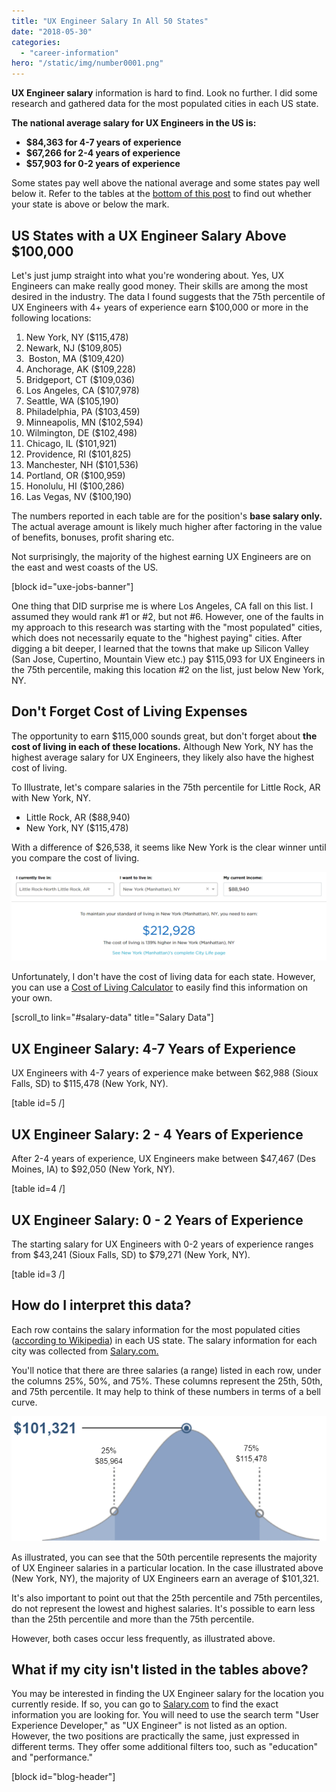 ```yaml
---
title: "UX Engineer Salary In All 50 States"
date: "2018-05-30"
categories: 
  - "career-information"
hero: "/static/img/number0001.png"
---
```


**UX Engineer salary** information is hard to find. Look no further. I did some research and gathered data for the most populated cities in each US state.

**The national average salary for UX Engineers in the US is:**

- **$84,363 for 4-7 years of experience**
- **$67,266 for 2-4 years of experience**
- **$57,903 for 0-2 years of experience**

Some states pay well above the national average and some states pay well below it. Refer to the tables at the [bottom of this post](#salary-data) to find out whether your state is above or below the mark.

## **US States with a UX Engineer Salary Above $100,000**

Let's just jump straight into what you're wondering about. Yes, UX Engineers can make really good money. Their skills are among the most desired in the industry. The data I found suggests that the 75th percentile of UX Engineers with 4+ years of experience earn $100,000 or more in the following locations:

1. New York, NY ($115,478)
2. Newark, NJ ($109,805)
3.  Boston, MA ($109,420)
4. Anchorage, AK ($109,228)
5. Bridgeport, CT ($109,036)
6. Los Angeles, CA ($107,978)
7. Seattle, WA ($105,190)
8. Philadelphia, PA ($103,459)
9. Minneapolis, MN ($102,594)
10. Wilmington, DE ($102,498)
11. Chicago, IL ($101,921)
12. Providence, RI ($101,825)
13. Manchester, NH ($101,536)
14. Portland, OR ($100,959)
15. Honolulu, HI ($100,286)
16. Las Vegas, NV ($100,190)

The numbers reported in each table are for the position's **base salary only.** The actual average amount is likely much higher after factoring in the value of benefits, bonuses, profit sharing etc.

Not surprisingly, the majority of the highest earning UX Engineers are on the east and west coasts of the US.

\[block id="uxe-jobs-banner"\]

One thing that DID surprise me is where Los Angeles, CA fall on this list. I assumed they would rank #1 or #2, but not #6. However, one of the faults in my approach to this research was starting with the "most populated" cities, which does not necessarily equate to the "highest paying" cities. After digging a bit deeper, I learned that the towns that make up Silicon Valley (San Jose, Cupertino, Mountain View etc.) pay $115,093 for UX Engineers in the 75th percentile, making this location #2 on the list, just below New York, NY.

## **Don't Forget Cost of Living Expenses**

The opportunity to earn $115,000 sounds great, but don't forget about **the cost of living in each of these locations.** Although New York, NY has the highest average salary for UX Engineers, they likely also have the highest cost of living.

To Illustrate, let's compare salaries in the 75th percentile for Little Rock, AR with New York, NY.

- Little Rock, AR ($88,940)
- New York, NY ($115,478)

With a difference of $26,538, it seems like New York is the clear winner until you compare the cost of living.

[![cost of living comparison for Little Rock, Arkansas and Manhattan, New York](images/cost-of-living-ny-1024x290.png)](http://uxengineer.com/wp-content/uploads/2018/05/cost-of-living-ny.png)

Unfortunately, I don't have the cost of living data for each state. However, you can use a [Cost of Living Calculator](https://www.nerdwallet.com/cost-of-living-calculator/) to easily find this information on your own.

\[scroll\_to link="#salary-data" title="Salary Data"\]

## **UX Engineer Salary: 4-7 Years of Experience**

UX Engineers with 4-7 years of experience make between $62,988 (Sioux Falls, SD) to $115,478 (New York, NY).

\[table id=5 /\]

## **UX Engineer Salary: 2 - 4 Years of Experience**

After 2-4 years of experience, UX Engineers make between $47,467 (Des Moines, IA) to $92,050 (New York, NY).

\[table id=4 /\]

## **UX Engineer Salary: 0 - 2 Years of Experience**

The starting salary for UX Engineers with 0-2 years of experience ranges from $43,241 (Sioux Falls, SD) to $79,271 (New York, NY).

\[table id=3 /\]

## **How do I interpret this data?**

Each row contains the salary information for the most populated cities ([according to Wikipedia](https://en.wikipedia.org/wiki/List_of_U.S._states%27_largest_cities_by_population)) in each US state. The salary information for each city was collected from [Salary.com.](https://www.salary.com/)

You'll notice that there are three salaries (a range) listed in each row, under the columns 25%, 50%, and 75%. These columns represent the 25th, 50th, and 75th percentile. It may help to think of these numbers in terms of a bell curve.

[![Bell curve for the UX Engineer salary in New York City, New York](images/bell-curve.png)](http://uxengineer.com/wp-content/uploads/2018/05/bell-curve.png)

As illustrated, you can see that the 50th percentile represents the majority of UX Engineer salaries in a particular location. In the case illustrated above (New York, NY), the majority of UX Engineers earn an average of $101,321.

It's also important to point out that the 25th percentile and 75th percentiles, do not represent the lowest and highest salaries. It's possible to earn less than the 25th percentile and more than the 75th percentile.

However, both cases occur less frequently, as illustrated above.

## **What if my city isn't listed in the tables above?**

You may be interested in finding the UX Engineer salary for the location you currently reside. If so, you can go to [Salary.com](https://swz.salary.com/SalaryWizard/User-Experience-Developer-I-Salary-Details.aspx) to find the exact information you are looking for. You will need to use the search term "User Experience Developer," as "UX Engineer" is not listed as an option. However, the two positions are practically the same, just expressed in different terms. They offer some additional filters too, such as "education" and "performance."

\[block id="blog-header"\]
